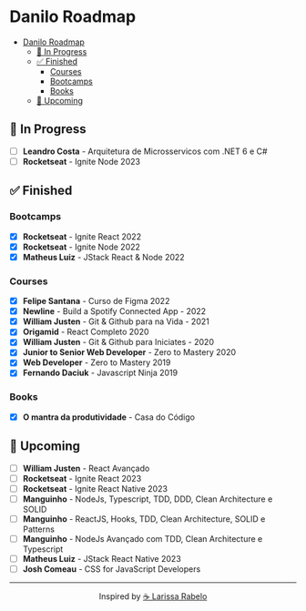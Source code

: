 # Danilo Roadmap

- [Danilo Roadmap](#danilo-roadmap)
  - [📑 In Progress](#-in-progress)
  - [✅ Finished](#-finished)
    - [Courses](#Courses)
    - [Bootcamps](#bootcamps)
    - [Books](#books)
  - [🎯 Upcoming](#-upcoming)

## 📑 In Progress
- [ ] **Leandro Costa** - Arquitetura de Microsservicos com .NET 6 e C#
- [ ] **Rocketseat** - Ignite Node 2023

## ✅ Finished
### Bootcamps
- [x] **Rocketseat** - Ignite React 2022
- [x] **Rocketseat** - Ignite Node 2022
- [x] **Matheus Luiz** - JStack React & Node 2022

### Courses
- [x] **Felipe Santana** - Curso de Figma 2022
- [x] **Newline** - Build a Spotify Connected App - 2022
- [x] **William Justen** - Git & Github para na Vida - 2021
- [x] **Origamid** - React Completo 2020
- [x] **William Justen** - Git & Github para Iniciates - 2020
- [x] **Junior to Senior Web Developer** - Zero to Mastery 2020
- [x] **Web Developer** - Zero to Mastery 2019
- [x] **Fernando Daciuk** - Javascript Ninja 2019

### Books
- [x] **O mantra da produtividade** - Casa do Código

## 🎯 Upcoming

- [ ] **William Justen** - React Avançado
- [ ] **Rocketseat** - Ignite React 2023
- [ ] **Rocketseat** - Ignite React Native 2023
- [ ] **Manguinho** - NodeJs, Typescript, TDD, DDD, Clean Architecture e SOLID
- [ ] **Manguinho** - ReactJS, Hooks, TDD, Clean Architecture, SOLID e Patterns
- [ ] **Manguinho** - NodeJs Avançado com TDD, Clean Architecture e Typescript
- [ ] **Matheus Luiz** - JStack React Native 2023
- [ ] **Josh Comeau** - CSS for JavaScript Developers
---

<p align="center">Inspired by <a href="https://github.com/laripeanuts">☕ Larissa Rabelo</a></p>
